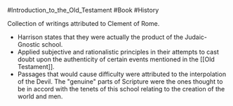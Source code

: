 #Introduction_to_the_Old_Testament #Book #History 

Collection of writings attributed to Clement of Rome.
- Harrison states that they were actually the product of the Judaic-Gnostic school.
- Applied subjective and rationalistic principles in their attempts to cast doubt upon the authenticity of certain events mentioned in the [[Old Testament]].
- Passages that would cause difficulty were attributed to the interpolation of the Devil. The "genuine" parts of Scripture were the ones thought to be in accord with the tenets of this school relating to the creation of the world and men.